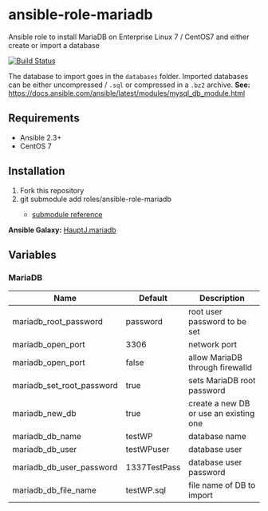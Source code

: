 # ansible-role-mariadb
Ansible role to install MariaDB on Enterprise Linux 7 / CentOS7 and either create or import a database

[![Build Status](https://travis-ci.org/HauptJ/ansible-role-mariadb.svg?branch=master)](https://travis-ci.org/HauptJ/ansible-role-mariadb)

The database to import goes in the ```databases``` folder. Imported databases can be
either uncompressed / ```.sql``` or compressed in a ```.bz2``` archive. **See:** https://docs.ansible.com/ansible/latest/modules/mysql_db_module.html

## Requirements
- Ansible 2.3+
- CentOS 7

## Installation
1. Fork this repository
2. git submodule add <git host> roles/ansible-role-mariadb
    - [submodule reference](https://chrisjean.com/git-submodules-adding-using-removing-and-updating/)

**Ansible Galaxy:** [HauptJ.mariadb](https://galaxy.ansible.com/HauptJ/mariadb/)


## Variables

### MariaDB

| Name 						                  | Default 							                    | Description 										        |
|-----------------------------------|-------------------------------------------|-----------------------------------------|
| mariadb_root_password             | password                                  | root user password to be set            |
| mariadb_open_port                 | 3306                                      | network port                            |
| mariadb_open_port                 | false                                     | allow MariaDB through firewalld         |
| mariadb_set_root_password         | true                                      | sets MariaDB root password              |
| mariadb_new_db                    | true                                      | create a new DB or use an existing one  |
| mariadb_db_name                   | testWP                                    | database name                           |
| mariadb_db_user                   | testWPuser                                | database user                           |
| mariadb_db_user_password          | 1337TestPass                              | database user password                  |
| mariadb_db_file_name              | testWP.sql                                | file name of DB to import               |
